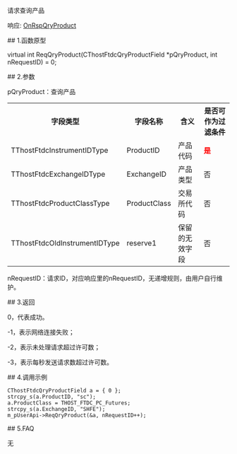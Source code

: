 <p>请求查询产品</p>
<p>响应: <a href="../../CTHOSTFTDCTRADERAPI/ONRSPQRYPRODUCT/">OnRspQryProduct</a></p>
<span class="anchor" id="99a5d377-6772-41f5-a6b9-62219a7ada68"></span>
## 1.函数原型
<p>virtual int ReqQryProduct(CThostFtdcQryProductField *pQryProduct, int nRequestID) = 0;</p>
<span class="anchor" id="978fabb2-9117-40e4-8df9-ed2465e55113"></span>
## 2.参数
<p>pQryProduct：查询产品</p>
<table><tr><th style="TEXT-ALIGN: center;">字段类型</th><th style="TEXT-ALIGN: center;">字段名称</th><th style="TEXT-ALIGN: center;">含义</th><th style="TEXT-ALIGN: center;">是否可作为过滤条件</th></tr><tr><td style="TEXT-ALIGN: left;">TThostFtdcInstrumentIDType</td>
<td style="TEXT-ALIGN: left;">ProductID</td>
<td style="TEXT-ALIGN: left;">产品代码</td>
<td style="TEXT-ALIGN: left;"><strong><font color="#FF0000">是</font></strong></td>
</tr>
<tr><td style="TEXT-ALIGN: left;">TThostFtdcExchangeIDType</td>
<td style="TEXT-ALIGN: left;">ExchangeID</td>
<td style="TEXT-ALIGN: left;">产品类型</td>
<td style="TEXT-ALIGN: left;">否</td>
</tr>
<tr><td style="TEXT-ALIGN: left;">TThostFtdcProductClassType</td>
<td style="TEXT-ALIGN: left;">ProductClass</td>
<td style="TEXT-ALIGN: left;">交易所代码</td>
<td style="TEXT-ALIGN: left;">否</td>
</tr>
<tr><td style="TEXT-ALIGN: left;">TThostFtdcOldInstrumentIDType</td>
<td style="TEXT-ALIGN: left;">reserve1</td>
<td style="TEXT-ALIGN: left;">保留的无效字段</td>
<td style="TEXT-ALIGN: left;">否</td>
</tr>
</table>
<p>nRequestID：请求ID，对应响应里的nRequestID，无递增规则，由用户自行维护。</p>
<span class="anchor" id="7b7d9e4b-19a6-40ad-aa83-93a5122566cc"></span>
## 3.返回
<p>0，代表成功。</p>
<p>-1，表示网络连接失败；</p>
<p>-2，表示未处理请求超过许可数；</p>
<p>-3，表示每秒发送请求数超过许可数。</p>
<span class="anchor" id="d2ad90ab-9606-4618-ae55-e777127cbc6a"></span>
## 4.调用示例
<pre><code>CThostFtdcQryProductField a = { 0 };
strcpy_s(a.ProductID, "sc");
a.ProductClass = THOST_FTDC_PC_Futures;
strcpy_s(a.ExchangeID, "SHFE");
m_pUserApi-&gt;ReqQryProduct(&amp;a, nRequestID++);
</code></pre>
<span class="anchor" id="386c65ff-0276-407f-9c63-ed49102e8cb2"></span>
## 5.FAQ
<p>无</p>

